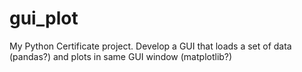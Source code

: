 # gui_plot
My Python Certificate project.  Develop a GUI that loads a set of data (pandas?) and plots in same GUI window (matplotlib?)
